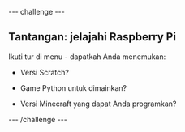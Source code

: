 \--- challenge \---

## Tantangan: jelajahi Raspberry Pi

Ikuti tur di menu - dapatkah Anda menemukan:

+ Versi Scratch?

+ Game Python untuk dimainkan?

+ Versi Minecraft yang dapat Anda programkan?

\--- /challenge \---